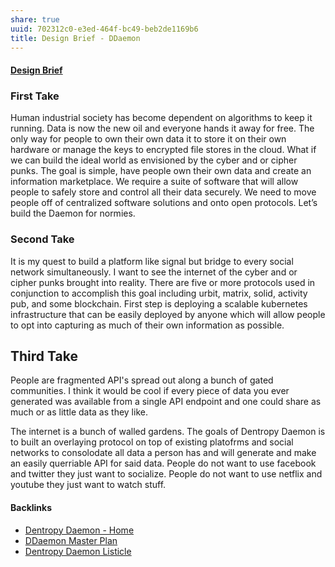```yaml
---
share: true
uuid: 702312c0-e3ed-464f-bc49-beb2de1169b6
title: Design Brief - DDaemon
---
```

#### [Design Brief](https://hced.notion.site/Design-Brief-416bb2fb1bad498cb7618fcbe4655201)

### First Take

Human industrial society has become dependent on algorithms to keep it
running. Data is now the new oil and everyone hands it away for free.
The only way for people to own their own data it to store it on their
own hardware or manage the keys to encrypted file stores in the cloud.
What if we can build the ideal world as envisioned by the cyber and or
cipher punks. The goal is simple, have people own their own data and
create an information marketplace. We require a suite of software that
will allow people to safely store and control all their data securely.
We need to move people off of centralized software solutions and onto
open protocols. Let’s build the Daemon for normies.

### Second Take

It is my quest to build a platform like signal but bridge to every
social network simultaneously. I want to see the internet of the cyber
and or cipher punks brought into reality. There are five or more
protocols used in conjunction to accomplish this goal including urbit,
matrix, solid, activity pub, and some blockchain. First step is
deploying a scalable kubernetes infrastructure that can be easily
deployed by anyone which will allow people to opt into capturing as much
of their own information as possible.

## Third Take

People are fragmented API's spread out along a bunch of gated communities. I think it would be cool if every piece of data you ever generated was available from a single API endpoint and one could share as much or as little data as they like.

The internet is a bunch of walled gardens. The goals of Dentropy Daemon is to built an overlaying protocol on top of existing platofrms and social networks to consolodate all data a person has and will generate and make an easily querriable API for said data. People do not want to use facebook and twitter they just want to socialize. People do not want to use netflix and youtube they just want to watch stuff.



#### Backlinks

* [Dentropy Daemon - Home](/488cb22c-91d3-4d1e-bd47-b1588e3fb899)
* [DDaemon Master Plan](/58fef7f0-c9dc-44b3-949f-1c034bc24cf2)
* [Dentropy Daemon Listicle](/15c66694-3dc9-4115-afb8-887a6e52ffea)
